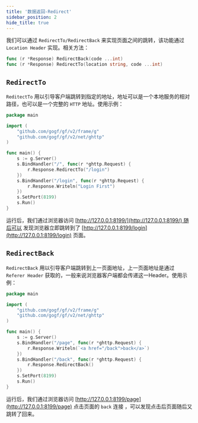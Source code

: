```yaml
---
title: '数据返回-Redirect'
sidebar_position: 2
hide_title: true
---
```


我们可以通过 `RedirectTo/RedirectBack` 来实现页面之间的跳转，该功能通过 `Location Header` 实现。相关方法：

```go
func (r *Response) RedirectBack(code ...int)
func (r *Response) RedirectTo(location string, code ...int)
```

## `RedirectTo`

`ReditectTo` 用以引导客户端跳转到指定的地址，地址可以是一个本地服务的相对路径，也可以是一个完整的 `HTTP` 地址。使用示例：

```go
package main

import (
	"github.com/gogf/gf/v2/frame/g"
	"github.com/gogf/gf/v2/net/ghttp"
)

func main() {
	s := g.Server()
	s.BindHandler("/", func(r *ghttp.Request) {
		r.Response.RedirectTo("/login")
	})
	s.BindHandler("/login", func(r *ghttp.Request) {
		r.Response.Writeln("Login First")
	})
	s.SetPort(8199)
	s.Run()
}
```

运行后，我们通过浏览器访问 [http://127.0.0.1:8199/](http://127.0.0.1:8199/) 随后可以 发现浏览器立即跳转到了 [http://127.0.0.1:8199/login](http://127.0.0.1:8199/login) 页面。

## `RedirectBack`

`RedirectBack` 用以引导客户端跳转到上一页面地址，上一页面地址是通过 `Referer Header` 获取的，一般来说浏览器客户端都会传递这一Header。使用示例：

```go
package main

import (
	"github.com/gogf/gf/v2/frame/g"
	"github.com/gogf/gf/v2/net/ghttp"
)

func main() {
	s := g.Server()
	s.BindHandler("/page", func(r *ghttp.Request) {
		r.Response.Writeln(`<a href="/back">back</a>`)
	})
	s.BindHandler("/back", func(r *ghttp.Request) {
		r.Response.RedirectBack()
	})
	s.SetPort(8199)
	s.Run()
}
```

运行后，我们通过浏览器访问 [http://127.0.0.1:8199/page](http://127.0.0.1:8199/page) 点击页面的 `back` 连接 ，可以发现点击后页面随后又跳转了回来。